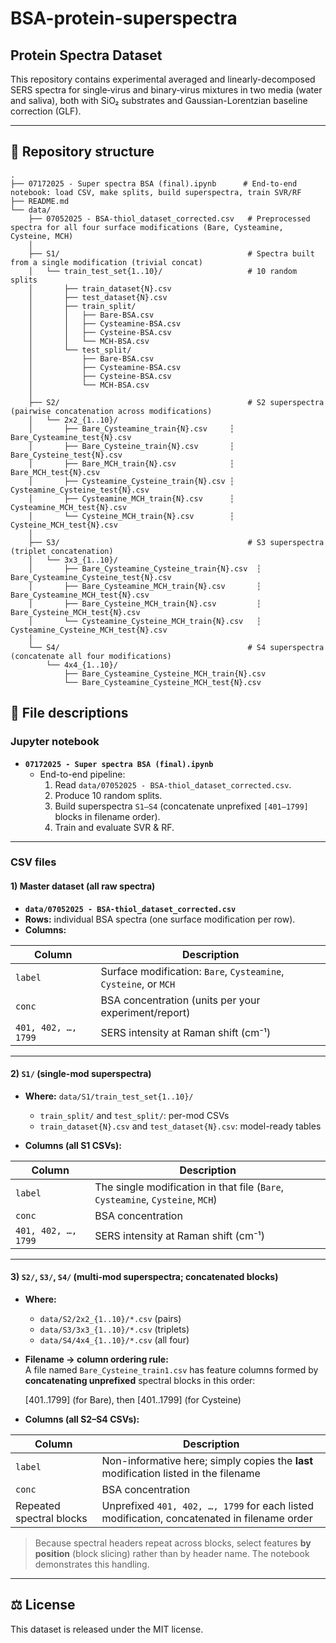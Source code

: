 # BSA-protein-superspectra

## Protein Spectra Dataset

This repository contains experimental averaged and linearly-decomposed SERS spectra for single‐virus and binary‐virus mixtures in two media (water and saliva), both with SiO₂ substrates and Gaussian-Lorentzian baseline correction (GLF).

---

## 📂 Repository structure
```
.
├── 07172025 - Super spectra BSA (final).ipynb      # End-to-end notebook: load CSV, make splits, build superspectra, train SVR/RF
├── README.md
└── data/
    ├── 07052025 - BSA-thiol_dataset_corrected.csv   # Preprocessed spectra for all four surface modifications (Bare, Cysteamine, Cysteine, MCH)
    │
    ├── S1/                                          # Spectra built from a single modification (trivial concat)
    │   └── train_test_set{1..10}/                   # 10 random splits
    │       ├── train_dataset{N}.csv
    │       ├── test_dataset{N}.csv
    │       ├── train_split/
    │       │   ├── Bare-BSA.csv
    │       │   ├── Cysteamine-BSA.csv
    │       │   ├── Cysteine-BSA.csv
    │       │   └── MCH-BSA.csv
    │       └── test_split/
    │           ├── Bare-BSA.csv
    │           ├── Cysteamine-BSA.csv
    │           ├── Cysteine-BSA.csv
    │           └── MCH-BSA.csv
    │
    ├── S2/                                          # S2 superspectra (pairwise concatenation across modifications)
    │   └── 2x2_{1..10}/
    │       ├── Bare_Cysteamine_train{N}.csv     ┆ Bare_Cysteamine_test{N}.csv
    │       ├── Bare_Cysteine_train{N}.csv       ┆ Bare_Cysteine_test{N}.csv
    │       ├── Bare_MCH_train{N}.csv            ┆ Bare_MCH_test{N}.csv
    │       ├── Cysteamine_Cysteine_train{N}.csv ┆ Cysteamine_Cysteine_test{N}.csv
    │       ├── Cysteamine_MCH_train{N}.csv      ┆ Cysteamine_MCH_test{N}.csv
    │       └── Cysteine_MCH_train{N}.csv        ┆ Cysteine_MCH_test{N}.csv
    │
    ├── S3/                                          # S3 superspectra (triplet concatenation)
    │   └── 3x3_{1..10}/
    │       ├── Bare_Cysteamine_Cysteine_train{N}.csv  ┆ Bare_Cysteamine_Cysteine_test{N}.csv
    │       ├── Bare_Cysteamine_MCH_train{N}.csv       ┆ Bare_Cysteamine_MCH_test{N}.csv
    │       ├── Bare_Cysteine_MCH_train{N}.csv         ┆ Bare_Cysteine_MCH_test{N}.csv
    │       └── Cysteamine_Cysteine_MCH_train{N}.csv   ┆ Cysteamine_Cysteine_MCH_test{N}.csv
    │
    └── S4/                                          # S4 superspectra (concatenate all four modifications)
        └── 4x4_{1..10}/
            ├── Bare_Cysteamine_Cysteine_MCH_train{N}.csv
            └── Bare_Cysteamine_Cysteine_MCH_test{N}.csv

```

## 📝 File descriptions

### Jupyter notebook
- **`07172025 - Super spectra BSA (final).ipynb`**
  - End-to-end pipeline:
    1. Read `data/07052025 - BSA-thiol_dataset_corrected.csv`.
    2. Produce 10 random splits.
    3. Build superspectra `S1–S4` (concatenate unprefixed `[401–1799]` blocks in filename order).
    4. Train and evaluate SVR & RF.

---

### CSV files

#### 1) Master dataset (all raw spectra)
- **`data/07052025 - BSA-thiol_dataset_corrected.csv`**
- **Rows:** individual BSA spectra (one surface modification per row).
- **Columns:**

| Column               | Description                                                                           |
|----------------------|---------------------------------------------------------------------------------------|
| `label`              | Surface modification: `Bare`, `Cysteamine`, `Cysteine`, or `MCH`                      |
| `conc`               | BSA concentration (units per your experiment/report)                                  |
| `401, 402, …, 1799`  | SERS intensity at Raman shift (cm⁻¹)                                                  |

---

#### 2) `S1/` (single-mod superspectra)
- **Where:** `data/S1/train_test_set{1..10}/`
  - `train_split/` and `test_split/`: per-mod CSVs
  - `train_dataset{N}.csv` and `test_dataset{N}.csv`: model-ready tables

- **Columns (all S1 CSVs):**

| Column               | Description                                                                           |
|----------------------|---------------------------------------------------------------------------------------|
| `label`              | The single modification in that file (`Bare`, `Cysteamine`, `Cysteine`, `MCH`)        |
| `conc`               | BSA concentration                                                                     |
| `401, 402, …, 1799`  | SERS intensity at Raman shift (cm⁻¹)                                                  |

---

#### 3) `S2/`, `S3/`, `S4/` (multi-mod superspectra; concatenated blocks)
- **Where:**
  - `data/S2/2x2_{1..10}/*.csv` (pairs)
  - `data/S3/3x3_{1..10}/*.csv` (triplets)
  - `data/S4/4x4_{1..10}/*.csv` (all four)

- **Filename → column ordering rule:**  
  A file named `Bare_Cysteine_train1.csv` has feature columns formed by **concatenating unprefixed** spectral blocks in this order:
  
  [401..1799] (for Bare), then [401..1799] (for Cysteine)

  
- **Columns (all S2–S4 CSVs):**

| Column                 | Description                                                                                 |
|------------------------|---------------------------------------------------------------------------------------------|
| `label`                | Non-informative here; simply copies the **last** modification listed in the filename        |
| `conc`                 | BSA concentration                                                                           |
| Repeated spectral blocks | Unprefixed `401, 402, …, 1799` for each listed modification, concatenated in filename order |

> Because spectral headers repeat across blocks, select features **by position** (block slicing) rather than by header name. The notebook demonstrates this handling.

---

<!-- ## 🚀 Citation -->
<!-- If you use this dataset in your work, please cite: -->

<!--  J. Cui et al., “MultiplexCR: Deep learning for multi‐virus SERS quantification,” Journal of Raman Spectroscopy, 2025. DOI: 10.xxx/yyy -->

## ⚖️ License
This dataset is released under the MIT license.
